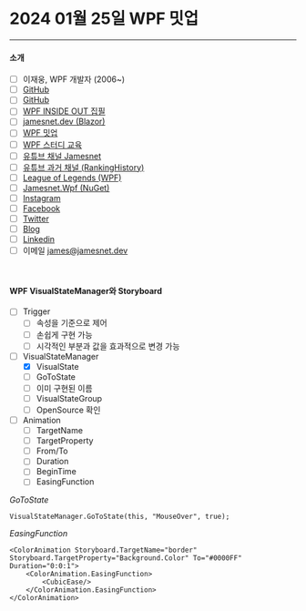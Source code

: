 # 2024 01월 25일 WPF 밋업
----

#### 소개
- [ ] 이재웅, WPF 개발자 (2006~)
- [ ] [GitHub](https://github.com/jamesnet214)
- [ ] [GitHub](https://github.com/jamesnet214/leagueoflegends)
- [ ] [WPF INSIDE OUT 집필](https://jamesnet.dev/books)
- [ ] [jamesnet.dev (Blazor)](https://jamesnet.dev)
- [ ] [WPF 밋업](https://github.com/jamesnet214/wpf-meetup)
- [ ] [WPF 스터디 교육](https://github.com/jamesnet214/wpf-study)
- [ ] [유튜브 채널 Jamesnet](https://www.youtube.com/@jamesnet214)
- [ ] [유튜브 과거 채널 (RankingHistory)](https://www.youtube.com/@rankinghistory_k)
- [ ] [League of Legends (WPF)](https://github.com/jamesnet214/leagueoflegends)
- [ ] [Jamesnet.Wpf (NuGet)](https://www.nuget.org/packages/Jamesnet.Wpf)
- [ ] [Instagram](https://instagram.com/jamesnet214)
- [ ] [Facebook](https://facebook.com/jamesnet214)
- [ ] [Twitter](https://twitter.com/jamesnet214)
- [ ] [Blog](https://blog.naver.com/jamesnet214)
- [ ] [Linkedin](https://www.linkedin.com/in/jamesnet214/)
- [ ] 이메일 james@jamesnet.dev

<br/>

#### WPF VisualStateManager와 Storyboard

- [ ] Trigger
  - [ ] 속성을 기준으로 제어
  - [ ] 손쉽게 구현 가능
  - [ ] 시각적인 부분과 값을 효과적으로 변경 가능
- [ ] VisualStateManager
  - [x] VisualState
  - [ ] GoToState
  - [ ] 이미 구현된 이름
  - [ ] VisualStateGroup  
  - [ ] OpenSource 확인
- [ ] Animation
  - [ ] TargetName
  - [ ] TargetProperty
  - [ ] From/To
  - [ ] Duration
  - [ ] BeginTime
  - [ ] EasingFunction

_GoToState_
```
VisualStateManager.GoToState(this, "MouseOver", true);
```

_EasingFunction_
```
<ColorAnimation Storyboard.TargetName="border" Storyboard.TargetProperty="Background.Color" To="#0000FF" Duration="0:0:1">
    <ColorAnimation.EasingFunction>
        <CubicEase/>
    </ColorAnimation.EasingFunction>
</ColorAnimation>
